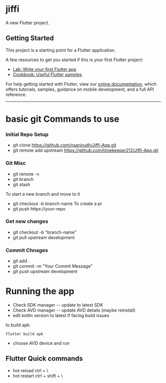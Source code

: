 # jiffi

A new Flutter project.

## Getting Started

This project is a starting point for a Flutter application.

A few resources to get you started if this is your first Flutter project:

- [Lab: Write your first Flutter app](https://flutter.dev/docs/get-started/codelab)
- [Cookbook: Useful Flutter samples](https://flutter.dev/docs/cookbook)

For help getting started with Flutter, view our
[online documentation](https://flutter.dev/docs), which offers tutorials,
samples, guidance on mobile development, and a full API reference.

--------------------
# basic git Commands to use

### Initial Repo Setup
* git clone https://github.com/nsanirudh/Jiffi-App.git
* git remote add upstream https://github.com/timekeeper212/Jiffi-App.git

### Git Misc
* git remote -v
* git branch
* git stash

To start a new branch and move to it
* git checkout -b branch-name
To create a pr
* git push https://your-repo 

### Get new changes
* git checkout -b "branch-name"
* git pull upstream development

### Commit Chnages
* git add .
* git commit -m "Your Commit Message"
* git push upstream development

# Running the app

* Check SDK manager -- update to latest SDK
* Check AVD manager -- update AVD details (maybe reinstall)
* edit kotlin version to latest if facing build issues

to build apk:
```
flutter build apk
``` 

* choose AVD device and run 

## Flutter Quick commands
* hot reload ctrl + \
* hot restart ctrl + shift + \